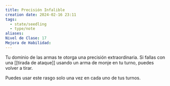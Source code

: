 ```yaml
---
title: Precisión Infalible
creation date: 2024-02-16 23:11
tags:
  - state/seedling
  - type/note
aliases: 
Nivel de Clase: 17
Mejora de Habilidad:
---
```

Tu dominio de las armas te otorga una precisión extraordinaria. Si fallas con una [[tirada de ataque]]
usando un arma de monje en tu turno, puedes volver a tirar.

Puedes usar este rasgo solo una vez en cada uno de tus turnos.





